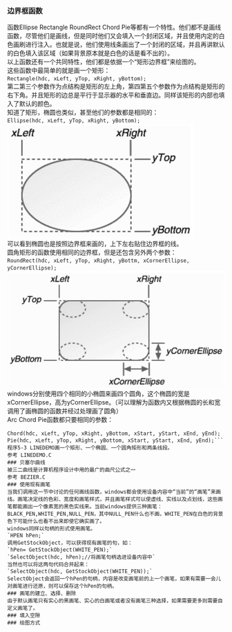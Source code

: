 ### 边界框函数
函数Ellipse Rectangle RoundRect Chord Pie等都有一个特性。他们都不是画线函数，尽管他们是画线，但是同时他们又会填入一个封闭区域，并且使用内定的白色画刷进行注入。也就是说，他们使用线条画出了一个封闭的区域，并且再讲默认的白色填入该区域（如果背景原本就是白色的话是看不出的）。   
以上函数还有一个共同特性，他们都是依据一个“矩形边界框”来绘图的。  
这些函数中最简单的就是画一个矩形：  
`Rectangle(hdc, xLeft, yTop, xRight, yBottom);`  
第二第三个参数作为点结构是矩形的左上角，第四第五个参数作为点结构是矩形的右下角。并且矩形的边总是平行于显示器的水平和垂直边。同样该矩形的内部也填入了默认的颜色。  
知道了矩形，椭圆也类似，甚至他们的参数都是相同的：  
`Ellipse(hdc, xLeft, yTop, xRight, yBottom);`  
![](https://github.com/sii2017/image/blob/master/%E6%A4%AD%E5%9C%86.png)  
可以看到椭圆也是按照边界框来画的，上下左右贴住边界框的线。  
圆角矩形的函数使用相同的边界框，但是还包含另外两个参数：  
`RoundRect(hdc, xLeft, yTop, xRight, yBottm, xCornerEllipse, yCornerEllipse);`  
![](https://github.com/sii2017/image/blob/master/%E5%9C%86%E8%A7%92%E7%9F%A9%E5%BD%A2.png)  
windows分别使用四个相同的小椭圆来画四个圆角，这个椭圆的宽是xCornerEllipse，高为yCornerEllipse。（可以理解为函数内又根据椭圆的长和宽调用了画椭圆的函数并经过处理画了圆角）  
Arc Chord Pie函数都只要相同的参数：  
```Arc(hdc, xLeft, yTop, xRight, yBottom, xStart, yStart, xEnd, yEnd);  
Chord(hdc, xLeft, yTop, xRight, yBottom, xStart, yStart, xEnd, yEnd);  
Pie(hdc, xLeft, yTop, xRight, yBottom, xStart, yStart, xEnd, yEnd);```  
程序5-3 LINEDEMO画一个矩形、一个椭圆、一个圆角矩形和两条线段。
参考 LINEDEMO.C  
### 贝塞尔曲线
被三二曲线是计算机程序设计中用的最广的曲尺公式之一
参考 BEZIER.C
### 使用现有画笔
当我们调用这一节中讨论的任何画线函数，windows都会使用设备内容中“当前”的“画笔”来画线。画笔决定线的色彩、宽度和画笔样式，并且画笔样式可以使虚线、实线以及点划线，这些画笔都能画出一个像素宽的黑色实线来。当前windows提供三种画笔：BLACK_PEN,WHITE_PEN,NULL_PEN，其中NULL_PEN什么也不画，WHITE_PEN在白色的背景色下可能什么也看不出来即使它确实画了。  
windows同样以句柄的形式使用画笔。  
`HPEN hPen;`  
调用GetStockObject，可以获得现有画笔的句，如：  
`hPen= GetStockObject(WHITE_PEN);`  
`SelectObject(hdc, hPen);//将画笔句柄选进设备内容中`  
当然也可以将这两句代码合并起来：  
`SelectObject(hdc, GetStockObject(WHITE_PEN));`  
SelectObject会返回一个hPen的句柄，内容是改变画笔前的上一个画笔，如果有需要一会儿对画笔进行还原，则可以保存这个hPen的句柄。
### 画笔的建立、选择、删除
由于默认画笔只有实心的黑画笔、实心的白画笔或者没有画笔三种选择，如果需要更多则需要自定义画笔了。
### 填入空隙
### 绘图方式